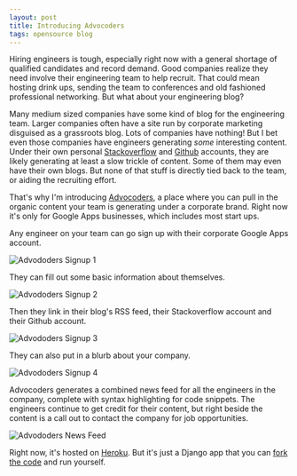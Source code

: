```yaml
---
layout: post
title: Introducing Advocoders
tags: opensource blog
---
```


Hiring engineers is tough, especially right now with a general shortage of qualified candidates and record demand. Good companies realize they need involve their engineering team to help recruit. That could mean hosting drink ups, sending the team to conferences and old fashioned professional networking. But what about your engineering blog?

Many medium sized companies have some kind of blog for the engineering team. Larger companies often have a site run by corporate marketing disguised as a grassroots blog. Lots of companies have nothing! But I bet even those companies have engineers generating _some_ interesting content. Under their own personal [Stackoverflow](http://stackoverflow.com/) and [Github](http://github.com) accounts, they are likely generating at least a slow trickle of content. Some of them may even have their own blogs. But none of that stuff is directly tied back to the team, or aiding the recruiting effort.

That's why I'm introducing [Advocoders](http://advocoders.herokuapp.com/), a place where you can pull in the organic content your team is generating under a corporate brand. Right now it's only for Google Apps businesses, which includes most start ups.

Any engineer on your team can go sign up with their corporate Google Apps account.

![Advododers Signup 1](/blog/images/advocoders1.png)

They can fill out some basic information about themselves.

![Advododers Signup 2](/blog/images/advocoders2.png)

Then they link in their blog's RSS feed, their Stackoverflow account and their Github account.

![Advododers Signup 3](/blog/images/advocoders3.png)

They can also put in a blurb about your company.

![Advododers Signup 4](/blog/images/advocoders4.png)

Advocoders generates a combined news feed for all the engineers in the company, complete with syntax highlighting for code snippets. The engineers continue to get credit for their content, but right beside the content is a call out to contact the company for job opportunities.

![Advododers News Feed](/blog/images/advocoders.png)

Right now, it's hosted on [Heroku](https://www.heroku.com/). But it's just a Django app that you can [fork the code](https://github.com/chase-seibert/advocoders) and run yourself.
